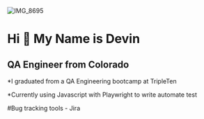  ![IMG_8695](https://github.com/DevinJG/DevinJG/assets/86039118/5c7b288a-3888-416e-af2c-efa4f4fe1c13)
# Hi 👋 My Name is Devin

## QA Engineer from Colorado 

*I graduated from a QA Engineering bootcamp at TripleTen

*Currently using Javascript with Playwright to write automate test

#Bug tracking tools - Jira 
<!--
**DevinJG/DevinJG** is a ✨ _special_ ✨ repository because its `README.md` (this file) appears on your GitHub profile.

Here are some ideas to get you started:

- 🔭 I’m currently working on ...
- 🌱 I’m currently learning ...
- 👯 I’m looking to collaborate on ...
- 🤔 I’m looking for help with ...
- 💬 Ask me about ...
- 📫 How to reach me: ...
- 😄 Pronouns: ...
- ⚡ Fun fact: ...
-->
